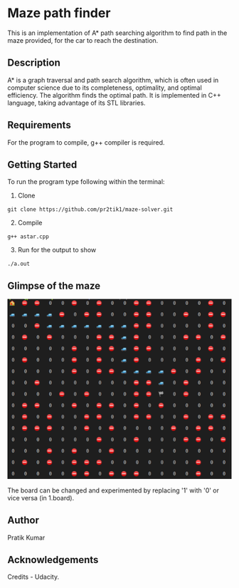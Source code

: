 # Maze path finder
This is an implementation of A* path searching algorithm to find path in the maze provided, for the car to reach the destination.

## Description 
A* is a graph traversal and path search algorithm, which is often used in computer science due to its completeness, optimality, and optimal efficiency. The algorithm finds the optimal path. It is implemented in C++ language, taking advantage of its STL libraries.

## Requirements 
For the program to compile, g++ compiler is required.

## Getting Started 
To run the program type following within the terminal:

1. Clone 
``` 
git clone https://github.com/pr2tik1/maze-solver.git

```
2. Compile
```
g++ astar.cpp
```
3. Run for the output to show
```
./a.out

```
## Glimpse of the maze

![alt text](https://github.com/pr2tik1/maze-solver/blob/master/image-2.png?raw=true)

The board can be changed and experimented by replacing '1' with '0' or vice versa (in 1.board).

## Author
Pratik Kumar

## Acknowledgements
Credits - Udacity.
